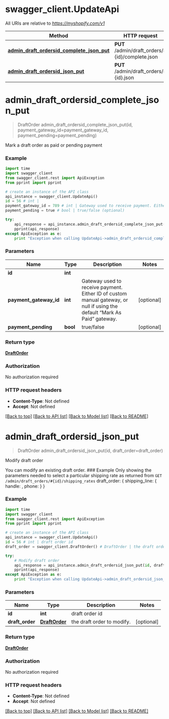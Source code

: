 # swagger_client.UpdateApi

All URIs are relative to *https://myshopify.com/v1*

Method | HTTP request | Description
------------- | ------------- | -------------
[**admin_draft_ordersid_complete_json_put**](UpdateApi.md#admin_draft_ordersid_complete_json_put) | **PUT** /admin/draft_orders/#{id}/complete.json | 
[**admin_draft_ordersid_json_put**](UpdateApi.md#admin_draft_ordersid_json_put) | **PUT** /admin/draft_orders/#{id}.json | Modify draft order


# **admin_draft_ordersid_complete_json_put**
> DraftOrder admin_draft_ordersid_complete_json_put(id, payment_gateway_id=payment_gateway_id, payment_pending=payment_pending)



Mark a draft order as paid or pending payment

### Example 
```python
import time
import swagger_client
from swagger_client.rest import ApiException
from pprint import pprint

# create an instance of the API class
api_instance = swagger_client.UpdateApi()
id = 56 # int | 
payment_gateway_id = 789 # int | Gateway used to receive payment. Either ID of custom manual gateway, or null if using the default “Mark As Paid” gateway. (optional)
payment_pending = true # bool | true/false (optional)

try: 
    api_response = api_instance.admin_draft_ordersid_complete_json_put(id, payment_gateway_id=payment_gateway_id, payment_pending=payment_pending)
    pprint(api_response)
except ApiException as e:
    print "Exception when calling UpdateApi->admin_draft_ordersid_complete_json_put: %s\n" % e
```

### Parameters

Name | Type | Description  | Notes
------------- | ------------- | ------------- | -------------
 **id** | **int**|  | 
 **payment_gateway_id** | **int**| Gateway used to receive payment. Either ID of custom manual gateway, or null if using the default “Mark As Paid” gateway. | [optional] 
 **payment_pending** | **bool**| true/false | [optional] 

### Return type

[**DraftOrder**](DraftOrder.md)

### Authorization

No authorization required

### HTTP request headers

 - **Content-Type**: Not defined
 - **Accept**: Not defined

[[Back to top]](#) [[Back to API list]](../README.md#documentation-for-api-endpoints) [[Back to Model list]](../README.md#documentation-for-models) [[Back to README]](../README.md)

# **admin_draft_ordersid_json_put**
> DraftOrder admin_draft_ordersid_json_put(id, draft_order=draft_order)

Modify draft order

You can modify an existing draft order. ### Example   Only showing the parameters needed to select a particular shipping rate as returned from     `GET /admin/draft_orders/#{id}/shipping_rates`       draft_order: {       shipping_line: {         handle: ,         phone:       }     } 

### Example 
```python
import time
import swagger_client
from swagger_client.rest import ApiException
from pprint import pprint

# create an instance of the API class
api_instance = swagger_client.UpdateApi()
id = 56 # int | draft order id
draft_order = swagger_client.DraftOrder() # DraftOrder | the draft order to modify. (optional)

try: 
    # Modify draft order
    api_response = api_instance.admin_draft_ordersid_json_put(id, draft_order=draft_order)
    pprint(api_response)
except ApiException as e:
    print "Exception when calling UpdateApi->admin_draft_ordersid_json_put: %s\n" % e
```

### Parameters

Name | Type | Description  | Notes
------------- | ------------- | ------------- | -------------
 **id** | **int**| draft order id | 
 **draft_order** | [**DraftOrder**](DraftOrder.md)| the draft order to modify. | [optional] 

### Return type

[**DraftOrder**](DraftOrder.md)

### Authorization

No authorization required

### HTTP request headers

 - **Content-Type**: Not defined
 - **Accept**: Not defined

[[Back to top]](#) [[Back to API list]](../README.md#documentation-for-api-endpoints) [[Back to Model list]](../README.md#documentation-for-models) [[Back to README]](../README.md)

